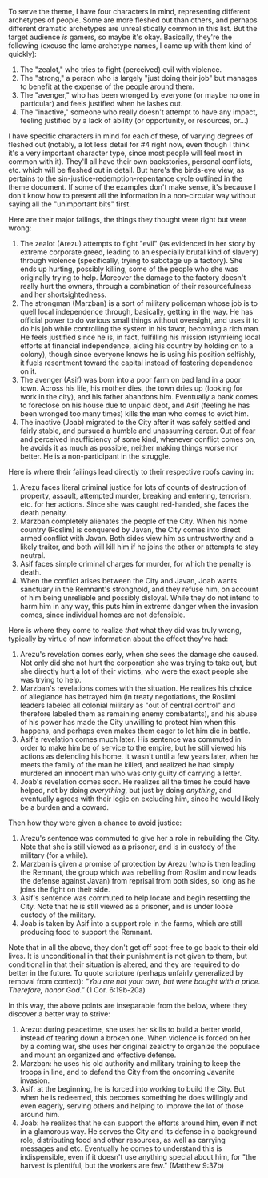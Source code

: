 To serve the theme, I have four characters in mind, representing different archetypes of people.  Some are more fleshed out than others, and perhaps different dramatic archetypes are unrealistically common in this list.  But the target audience *is* gamers, so maybe it's okay.  Basically, they're the following (excuse the lame archetype names, I came up with them kind of quickly):

1. The "zealot," who tries to fight (perceived) evil with violence.
2. The "strong," a person who is largely "just doing their job" but manages to benefit at the expense of the people around them.
3. The "avenger," who has been wronged by everyone (or maybe no one in particular) and feels justified when he lashes out.
4. The "inactive," someone who really doesn't attempt to have any impact, feeling justified by a lack of ability (or opportunity, or resources, or...)

I have specific characters in mind for each of these, of varying degrees of fleshed out (notably, a lot less detail for #4 right now, even though I think it's a very important character type, since most people will feel most in common with it).  They'll all have their own backstories, personal conflicts, etc. which will be fleshed out in detail.  But here's the birds-eye view, as pertains to the sin-justice-redemption-repentance cycle outlined in the theme document.  If some of the examples don't make sense, it's because I don't know how to present all the information in a non-circular way without saying all the "unimportant bits" first.

Here are their major failings, the things they thought were right but were wrong:

1. The zealot (Arezu) attempts to fight "evil" (as evidenced in her story by extreme corporate greed, leading to an especially brutal kind of slavery) through violence (specifically, trying to sabotage up a factory).  She ends up hurting, possibly killing, some of the people who she was originally trying to help.  Moreover the damage to the factory doesn't really hurt the owners, through a combination of their resourcefulness and her shortsightedness.
2. The strongman (Marzban) is a sort of military policeman whose job is to quell local independence through, basically, getting in the way.  He has official power to do various small things without oversight, and uses it to do his job while controlling the system in his favor, becoming a rich man.  He feels justified since he is, in fact, fulfilling his mission (stymieing local efforts at financial independence, aiding his country by holding on to a colony), though since everyone knows he is using his position selfishly, it fuels resentment  toward the capital instead of fostering dependence on it.
3. The avenger (Asif) was born into a poor farm on bad land in a poor town.  Across his life, his mother dies, the town dries up (looking for work in the city), and his father abandons him.  Eventually a bank comes to foreclose on his house due to unpaid debt, and Asif (feeling he has been wronged too many times) kills the man who comes to evict him.
4. The inactive (Joab) migrated to the City after it was safely settled and fairly stable, and pursued a humble and unassuming career.  Out of fear and perceived insufficiency of some kind, whenever conflict comes on, he avoids it as much as possible, neither making things worse nor better.  He is a non-participant in the struggle.

Here is where their failings lead directly to their respective roofs caving in:

1. Arezu faces literal criminal justice for lots of counts of destruction of property, assault, attempted murder, breaking and entering, terrorism, etc. for her actions.  Since she was caught red-handed, she faces the death penalty.
2. Marzban completely alienates the people of the City.  When his home country (Roslim) is conquered by Javan, the City comes into direct armed conflict with Javan.  Both sides view him as untrustworthy and a likely traitor, and both will kill him if he joins the other or attempts to stay neutral.
3. Asif faces simple criminal charges for murder, for which the penalty is death.
4. When the conflict arises between the City and Javan, Joab wants sanctuary in the Remnant's stronghold, and they refuse him, on account of him being unreliable and possibly disloyal.  While they do not intend to harm him in any way, this puts him in extreme danger when the invasion comes, since individual homes are not defensible.

Here is where they come to realize *that* what they did was truly wrong, typically by virtue of new information about the effect they've had:

1. Arezu's revelation comes early, when she sees the damage she caused. Not only did she not hurt the corporation she was trying to take out, but she directly hurt a lot of their victims, who were the exact people she was trying to help.
2. Marzban's revelations comes with the situation. He realizes his choice of allegiance has betrayed him (in treaty negotiations, the Roslimi leaders labeled all colonial military as "out of central control" and therefore labeled them as remaining enemy combatants), and his abuse of his power has made the City unwilling to protect him when this happens, and perhaps even makes them eager to let him die in battle.
3. Asif's revelation comes much later.  His sentence was commuted in order to make him be of service to the empire, but he still viewed his actions as defending his home.  It wasn't until a few years later, when he meets the family of the man he killed, and realized he had simply murdered an innocent man who was only guilty of carrying a letter.
4. Joab's revelation comes soon.  He realizes all the times he could have helped, not by doing *everything*, but just by doing *anything*, and eventually agrees with their logic on excluding him, since he would likely be a burden and a coward.

Then how they were given a chance to avoid justice:

1. Arezu's sentence was commuted to give her a role in rebuilding the City.  Note that she is still viewed as a prisoner, and is in custody of the military (for a while).
2. Marzban is given a promise of protection by Arezu (who is then leading the Remnant, the group which was rebelling from Roslim and now leads the defense against Javan) from reprisal from both sides, so long as he joins the fight on their side.
3. Asif's sentence was commuted to help locate and begin resettling the City.  Note that he is still viewed as a prisoner, and is under loose custody of the military.
4. Joab is taken by Asif into a support role in the farms, which are still producing food to support the Remnant.

Note that in all the above, they don't get off scot-free to go back to their old lives.  It is unconditional in that their punishment is not given to them, but conditional in that their situation is altered, and they are required to do better in the future.  To quote scripture (perhaps unfairly generalized by removal from context):  *"You are not your own, but were bought with a price.  Therefore, honor God."* (1 Cor. 6:19b-20a)

In this way, the above points are inseparable from the below, where they discover a better way to strive:

1. Arezu: during peacetime, she uses her skills to build a better world, instead of tearing down a broken one.  When violence is forced on her by a coming war, she uses her original zealotry to organize the populace and mount an organized and effective defense.
2. Marzban: he uses his old authority and military training to keep the troops in line, and to defend the City from the oncoming Javanite invasion.
3. Asif: at the beginning, he is forced into working to build the City.  But when he is redeemed, this becomes something he does willingly and even eagerly, serving others and helping to improve the lot of those around him.
4. Joab: he realizes that he can support the efforts around him, even if not in a glamorous way.  He serves the City and its defense in a background role, distributing food and other resources, as well as carrying messages and etc.  Eventually he comes to understand this is indispensible, even if it doesn't use anything special about him, for "the harvest is plentiful, but the workers are few." (Matthew 9:37b)
